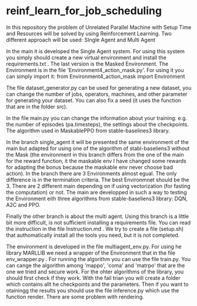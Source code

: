 # reinf_learn_for_job_scheduling
In this repository the problem of Unrelated Parallel Machine with Setup Time and Resources will be solved by using Reinforcement Learning. Two different approach will be used: SIngle Agent and Multi Agent

In the main it is developed the Single Agent system. 
For using this system you simply should create a new virtual environment and install the requirements.txt .
The last version is the Masked Environment.
The Environment is in the file 'Environment4_action_mask.py'. For using it you can simply import it: 
from Environment4_action_mask import Environment

The file dataset_generator.py can be used for generating a new dataset, you can change the number of jobs, operators, machines, and other parameter for generating your dataset. You can also fix a seed (it uses the function that are in the folder src).

In the file main.py you can change the information about your training: e.g. the number of episodes (pa.timesteps), the settings about the checkpoints.
The algorithm used in MaskablePPO from stable-baselines3 library.


In the branch single_agent it will be presented the same environment of the main but adapted for using one of the algorithm of stabl-baseliens3 without the Mask (the environment in this branch differs from the one of the main for the reward function, it the maskable env I have changed some rewards for adapting the bonus because the maskable env never choose bad action).
In the branch there are 3 Environments almost egual. The only difference is in the termination criteria. The best Environmnet should be the 3.
There are 2 different main depending on if using vectorization (for fasting the computation) or not. The main are developped in such a way to testing the Environment eith three algorithms from stable-baseliens3 library: DQN, A2C and PPO.

Finally the other branch is about the multi agent.
Using this branch is a little bit more difficult, is not sufficient installing a requirements file. You can read the instruction in the file Instruction.md . We try to create a file (setup.sh) that authomatically install all the tools you need, but it is not completed. 

The environment is developed in the file multiagent_env.py. For using he library MARLLIB we need a wrapper of the Environment that in the file env_wrapper.py . 
For running the algorithm you can use the file train.py.  You can cange the algorithm among 'mappo', 'coma' and 'matrpo' that are the one we tried and secure work. For the ohter algorithms of the library, you should first check if they work. 
With the fail trian you will create a folder which contains allt he checkpoints and the parameters. Then if you want to otainingg the results you should use the file inference.py which use the function render. There are some problem with rendering.